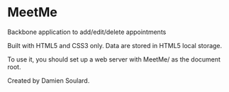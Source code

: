MeetMe
======

Backbone application to add/edit/delete appointments

Built with HTML5 and CSS3 only.
Data are stored in HTML5 local storage.

To use it, you should set up a web server with MeetMe/ as the document root.

Created by Damien Soulard.